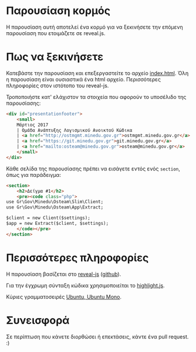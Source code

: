 # Παρουσίαση κορμός 

Η παρουσίαση αυτή αποτελεί ένα κορμό για να ξεκινήσετε την επόμενη παρουσίαση που ετοιμάζετε σε
reveal.js. 

# Πως να ξεκινήσετε

Κατεβάστε την παρουσίαση και επεξεργαστείτε το αρχείο [index.html](index.html). Όλη η παρουσίαση είναι ουσιαστικά ένα html αρχείο. Περισσότερες πληροφορίες στον ιστότοπο του reveal-js. 

Τροποποιήστε κατ' ελάχιστον τα στοιχεία που αφορούν το υποσέλιδο της παρουσίασης:
```html
<div id="presentationfooter">
    <small>
    Μάρτιος 2017 
    | Ομάδα Ανάπτυξης Λογισμικού Ανοικτού Κώδικα 
    | <a href="http://ostmgmt.minedu.gov.gr">ostmgmt.minedu.gov.gr</a> 
    | <a href="https://git.minedu.gov.gr">git.minedu.gov.gr</a> 
    | <a href="mailto:osteam@minedu.gov.gr">osteam@minedu.gov.gr</a> 
    </small>
</div>
```

Κάθε σελίδα της παρουσίασης πρέπει να εισάγετε εντός ενός `section`, όπως για παράδειγμα:
```html
<section>
    <h2>Δείγμα #1</h2>
    <pre><code class="php">
use Gr\Gov\Minedu\Osteam\Slim\Client;
use Gr\Gov\Minedu\Osteam\App\Extract;

$client = new Client($settings);
$app = new Extract($client, $settings); 
    </code></pre>
</section>
```

# Περισσότερες πληροφορίες 

Η παρουσίαση βασίζεται στο [reveal-js](http://lab.hakim.se/reveal-js) ([github](https://github.com/hakimel/reveal.js)). 

Για την έγχρωμη σύνταξη κώδικα χρησιμοποιείται το [highlight.js](https://highlightjs.org/).

Κύριες γραμματοσειρές [Ubuntu,  Ubuntu Mono](https://fonts.google.com/?query=ubuntu).

# Συνεισφορά

Σε περίπτωση που κάνετε διορθώσει ή επεκτάσεις, κάντε ένα pull request. 
:) 
